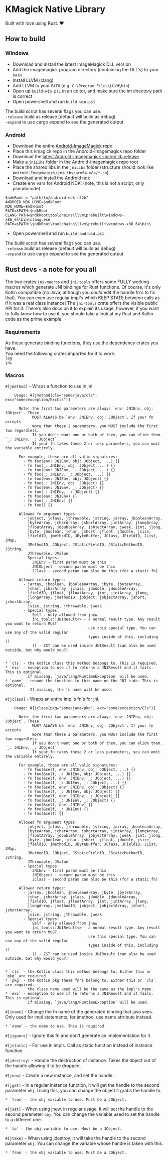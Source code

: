 # KMagick Native Library

Built with love using Rust. ♥️

## How to build

### Windows
- Download and install the latest ImageMagick DLL version
- Add the imagemagick program directory (containing the DLL's) to your `PATH`
- Install LLVM (clang)
- Add LLVM to your `PATH` (e.g. `C:\Program Files\LLVM\bin`)
- Open up `build-win.ps1` in an editor, and make sure the im directory path is correct
- Open powershell and run `build-win.ps1`

The build script has several flags you can use.  
`-release` build as release (default will build as debug)  
`-expand` to use cargo expand to see the generated output  

### Android
- Download the entire [Android-ImageMagick](https://github.com/cherryleafroad/Android-ImageMagick7) repo
- Place this kmagick repo in the Android-Imagemagick repo folder
- Download the [latest Android-Imagemagick shared lib release](https://github.com/cherryleafroad/Android-ImageMagick7/releases)
- Make a `jniLibs` folder in the Android-Imagemagick repo root
- Place the shared libs in the `jniLibs` folder (structure should look like `Android-Imagemagick/jniLibs/arm64-v8a/*.so`)
- Download and install the [Android ndk](https://developer.android.com/ndk/downloads)
- Create env vars for Android NDK: (note, this is not a script, only pseudocode)
```
$ndkRoot = "path/to/android-ndk-r22b"
ANDROID_NDK_HOME=$ndkRoot
NDK_HOME=$ndkRoot
PATH=$PATH:$ndkRoot
CLANG_PATH=$ndkRoot\toolchains\llvm\prebuilt\windows-x86_64\bin\clang.exe
PATH=$PATH:\$ndkRoot\toolchains\llvm\prebuilt\windows-x86_64\bin\
```
- Open powershell and run `build-android.ps1`

The build script has several flags you can use.  
`-release` build as release (default will build as debug)  
`-expand` to use cargo expand to see the generated output

## Rust devs - a note for you all
The two crates `jni-macros` and `jni-tools` offers some FULLY working macros which generate JNI bindings for Rust functions. Of course, it's only Kotlin compatible (no Java; although you _could_ edit the handle fn's to fix that). You can even use regular impl's which KEEP STATE between calls as if it was a real class instance! The `jni-tools` crate offers the visible public API for it. There's also docs on it to explain its usage, however, if you want to fully know how to use it, you should take a look at my Rust and Kotlin code as the prime example.

### Requirements
As these generate binding functions, they use the dependency crates you have.  
You need the following crates imported for it to work:  
`log`  
`jni`

### Macros

`#[jmethod]` - Wraps a function to use in jni
```
    Usage: #[jmethod(cls="some/java/cls", exc="some/exception/ExcCls")]

      Note: the first two parameters are always `env: JNIEnv, obj: JObject`. These
            MUST ALWAYS be `env: JNIEnv, obj: JObject`. If your fn accepts
            more than these 2 parameters, you MUST include the first two regardless.
            If you don't want one or both of them, you can elide them. `_: JNIEnv, _: JObject`.
            If your fn takes these 2 or less parameters, you can omit the variable entirely.

      For example, these are all valid signatures:
        - fn foo(env: JNIEnv, obj: JObject, ...) {}
        - fn foo(_: JNIEnv, obj: JObject, ...) {}
        - fn foo(env: JNIEnv, _: JObject, ...) {}
        - fn foo(_: JNIEnv, _: JObject, ...) {}
        - fn foo(env: JNIEnv, obj: JObject) {}
        - fn foo(_: JNIEnv, obj: JObject) {}
        - fn foo(env: JNIEnv, _: JObject) {}
        - fn foo(_: JNIEnv, _: JObject) {}
        - fn foo(env: JNIEnv) {}
        - fn foo(_: JNIEnv) {}
        - fn foo() {}

      Allowed fn argument types:
        - jobject, jclass, jthrowable, jstring, jarray, jbooleanArray,
          jbyteArray, jcharArray, jshortArray, jintArray, jlongArray,
          jfloatArray, jdoubleArray, jobjectArray, jweak, jint, jlong,
          jbyte, jboolean, jchar, jshort, jfloat, jdouble, jsize,
          jfieldID, jmethodID, JByteBuffer, JClass, JFieldID, JList, JMap,
          JMethodID, JObject, JStaticFieldID, JStaticMethodID, JString,
          JThrowable, JValue
        - Special types:
            JNIEnv - first param must be this
            JNIObject - second param must be this
            JClass - second param can also be this (for a static fn)

      Allowed return types:
        - jarray, jboolean, jbooleanArray, jbyte, jbyteArray,
          jchar, jcharArray, jclass, jdouble, jdoubleArray,
          jfieldID, jfloat, jfloatArray, jint, jintArray, jlong,
          jlongArray, jmethodID, jobject, jobjectArray, jshort, jshortArray,
          jsize, jstring, jthrowable, jweak
        - Special types:
            Self - only allowed from jnew
            jni_tools::JNIResult<> - a normal result type. Any result you want to return MUST
                                     use this special type. You can use any of the valid regular
                                     types inside of this, including ()
            () - ZST can be used inside JNIResult (can also be used outside, but why would you?)


* `cls` - the Kotlin class this method belongs to. This is required.
* `exc` - exception to use if fn returns a JNIResult and it fails. This is optional.
          If missing, `java/lang/RuntimeException` will be used.
* `name` - rename the function to this name on the JNI side. This is optional.
           If missing, the fn name will be used.
```

`#[jclass]` - Wraps an entire impl's fn's for jni.
```
    Usage: #[jclass(pkg="some/java/pkg", exc="some/exception/Cls")]

      Note: the first two parameters are always `env: JNIEnv, obj: JObject`. These
            MUST ALWAYS be `env: JNIEnv, obj: JObject`. If your fn accepts
            more than these 2 parameters, you MUST include the first two regardless.
            If you don't want one or both of them, you can elide them. `_: JNIEnv, _: JObject`.
            If your fn takes these 2 or less parameters, you can omit the variable entirely.

      For example, these are all valid signatures:
        - fn foo(&self, env: JNIEnv, obj: JObject, ...) {}
        - fn foo(&self, _: JNIEnv, obj: JObject, ...) {}
        - fn foo(&self, env: JNIEnv, _: JObject, ...) {}
        - fn foo(&self, _: JNIEnv, _: JObject, ...) {}
        - fn foo(&self, env: JNIEnv, obj: JObject) {}
        - fn foo(&self, _: JNIEnv, obj: JObject) {}
        - fn foo(&self, env: JNIEnv, _: JObject) {}
        - fn foo(&self, _: JNIEnv, _: JObject) {}
        - fn foo(&self, env: JNIEnv) {}
        - fn foo(&self, _: JNIEnv) {}
        - fn foo(&self) {}

      Allowed fn argument types:
        - jobject, jclass, jthrowable, jstring, jarray, jbooleanArray,
          jbyteArray, jcharArray, jshortArray, jintArray, jlongArray,
          jfloatArray, jdoubleArray, jobjectArray, jweak, jint, jlong,
          jbyte, jboolean, jchar, jshort, jfloat, jdouble, jsize,
          jfieldID, jmethodID, JByteBuffer, JClass, JFieldID, JList, JMap,
          JMethodID, JObject, JStaticFieldID, JStaticMethodID, JString,
          JThrowable, JValue
        - Special types:
            JNIEnv - first param must be this
            JNIObject - second param must be this
            JClass - second param can also be this (for a static fn)

      Allowed return types:
        - jarray, jboolean, jbooleanArray, jbyte, jbyteArray,
          jchar, jcharArray, jclass, jdouble, jdoubleArray,
          jfieldID, jfloat, jfloatArray, jint, jintArray, jlong,
          jlongArray, jmethodID, jobject, jobjectArray, jshort, jshortArray,
          jsize, jstring, jthrowable, jweak
        - Special types:
            Self - only allowed from jnew
            jni_tools::JNIResult<> - a normal result type. Any result you want to return MUST
                                     use this special type. You can use any of the valid regular
                                     types inside of this, including ()
            () - ZST can be used inside JNIResult (can also be used outside, but why would you?)


* `cls` - the Kotlin class this method belongs to. Either this or `pkg` are required.
* `pkg` - the Kotlin pkg these fn's belong to. Either this or `cls` are required.
          the class name used will be the same as the impl's name.
* `exc` - exception to use if fn returns a JNIResult and it fails. This is optional.
          If missing, `java/lang/RuntimeException` will be used.
```

`#[jname]` - Change the fn name of the generated binding that java sees.
Only used for impl statements; for jmethod, use name attribute instead.
```
* `name` - the name to use. This is required.
```

`#[jignore]` - Ignore this fn and don't generate an implementation for it.

`#[jstatic]` - For use in impls. Call as static function instead of instance function.

`#[jdestroy]` - Handle the destruction of instance. Takes the object out of the handle allowing it to be dropped.

`#[jnew]` - Create a new instance, and set the handle.

`#[jget]` - In a regular instance function, it will get the handle to the second parameter `obj`.
Using this, you can change the object it grabs the handle to.
```
* `from` - the obj variable to use. Must be a JObject.
```

`#[jset]` - When using jnew, in regular usage, it will set the handle to the second parameter `obj`.
You can change the variable used to set the handle to a different one.
```
* `to` - the obj variable to use. Must be a JObject.
```

`#[jtake]` - When using jdestroy, it will take the handle to the second parameter `obj`.
You can change the variable whose handle is taken with this.
```
* `from` - the obj variable to use. Must be a JObject.
```
